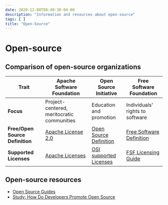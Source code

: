```yaml
---
date: 2020-12-08T08:49:30-04:00
description: "Information and resources about open-source"
tags: [ ]
title: "Open-Source"
---
```


# Open-source

## Comparison of open-source organizations

| Trait                           | Apache Software Foundation                                   | Open Source Initiative                                    | Free Software Foundation                                               |
| ------------------------------- | ------------------------------------------------------------ | --------------------------------------------------------- | ---------------------------------------------------------------------- |
| **Focus**                       | Project-centered, meritocratic communities                   | Education and promotion                                   | Individuals' rights to software                                        |
| **Free/Open Source Definition** | [Apache License 2.0](http://apache.org/licenses/LICENSE-2.0) | [Open Source Definition](https://opensource.org/osd)      | [Free Software Definition](http://www.gnu.org/philosophy/free-sw.html) |
| **Supported Licenses**          | [Apache Licenses](http://apache.org/licenses/)               | [OSI supported Licenses](https://opensource.org/licenses) | [FSF Licensing Guide](https://www.fsf.org/licensing/)                  |

## Open-source resources

* [Open Source Guides](https://opensource.guide/)
* [Study: How Do Developers Promote Open Source](https://www.researchgate.net/publication/327447342_How_Do_Developers_Promote_Open_Source_Projects) <!-- TODO: Digest -->
